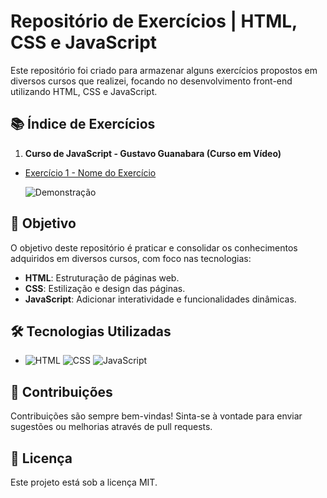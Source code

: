 # Repositório de Exercícios | HTML, CSS e JavaScript

Este repositório foi criado para armazenar alguns exercícios propostos em diversos cursos que realizei, focando no desenvolvimento front-end utilizando HTML, CSS e JavaScript.

## 📚 Índice de Exercícios

1. **Curso de JavaScript - Gustavo Guanabara (Curso em Vídeo)**
- [Exercício 1 - Nome do Exercício](link_para_o_codigo)
  
  ![Demonstração](link_para_o_video)

## 🚀 Objetivo

O objetivo deste repositório é praticar e consolidar os conhecimentos adquiridos em diversos cursos, com foco nas tecnologias:

- **HTML**: Estruturação de páginas web.
- **CSS**: Estilização e design das páginas.
- **JavaScript**: Adicionar interatividade e funcionalidades dinâmicas.

## 🛠️ Tecnologias Utilizadas

- ![HTML](https://img.shields.io/badge/HTML-239120?style=for-the-badge&logo=html5&logoColor=white) ![CSS](https://img.shields.io/badge/CSS-239120?&style=for-the-badge&logo=css3&logoColor=white) ![JavaScript](https://img.shields.io/badge/JavaScript-F7DF1E?style=for-the-badge&logo=javascript&logoColor=black)

## 📝 Contribuições

Contribuições são sempre bem-vindas! Sinta-se à vontade para enviar sugestões ou melhorias através de pull requests.

## 📄 Licença

Este projeto está sob a licença MIT.
